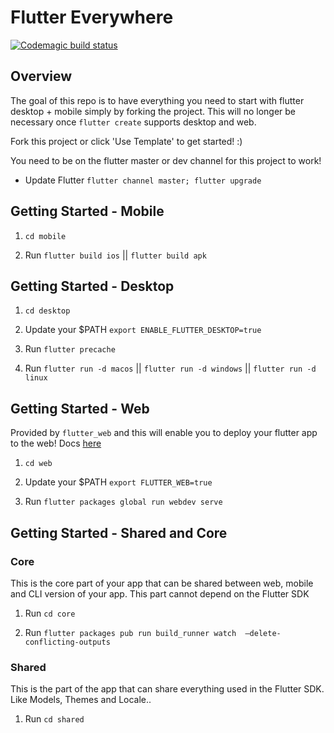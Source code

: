 # Flutter Everywhere

[![Codemagic build status](https://api.codemagic.io/apps/5cd2d9cbc959181f99f3bc4b/5d02566b85769116ab87cc8f/status_badge.svg)](https://codemagic.io/apps/5cd2d9cbc959181f99f3bc4b/5d02566b85769116ab87cc8f/latest_build)

## Overview

The goal of this repo is to have everything you need to start with flutter desktop + mobile simply by forking the project. This will no longer be necessary once `flutter create` supports desktop and web.

Fork this project or click 'Use Template' to get started! :)

You need to be on the flutter master or dev channel for this project to work!

- Update Flutter `flutter channel master; flutter upgrade`

## Getting Started - Mobile

1. `cd mobile`

2. Run `flutter build ios` || `flutter build apk`

## Getting Started - Desktop

1. `cd desktop`

2. Update your $PATH `export ENABLE_FLUTTER_DESKTOP=true`

3. Run `flutter precache`

4. Run `flutter run -d macos` || `flutter run -d windows` || `flutter run -d linux`

## Getting Started - Web

Provided by `flutter_web` and this will enable you to deploy your flutter app to the web! Docs [here](https://github.com/flutter/flutter_web)

1. `cd web`

2. Update your $PATH `export FLUTTER_WEB=true`

3. Run `flutter packages global run webdev serve`

## Getting Started - Shared and Core

### Core

This is the core part of your app that can be shared between web, mobile and CLI version of your app. This part cannot depend on the Flutter SDK

1. Run `cd core`

2. Run  `flutter packages pub run build_runner watch  —delete-conflicting-outputs`

### Shared

This is the part of the app that can share everything used in the Flutter SDK. Like Models, Themes and Locale..

1. Run `cd shared`
